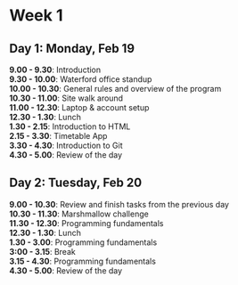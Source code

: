# Week 1

## Day 1: Monday, Feb 19
**9.00 - 9.30**: Introduction  
**9.30 - 10.00**: Waterford office standup  
**10.00 - 10.30**: General rules and overview of the program  
**10.30 - 11.00**: Site walk around  
**11.00 - 12.30**: Laptop & account setup  
**12.30 - 1.30**: Lunch  
**1.30 - 2.15**: Introduction to HTML  
**2.15 - 3.30**: Timetable App  
**3.30 - 4.30**: Introduction to Git  
**4.30 - 5.00**: Review of the day

## Day 2: Tuesday, Feb 20
**9.00 - 10.30**: Review and finish tasks from the previous day   
**10.30 - 11.30**: Marshmallow challenge  
**11.30 - 12.30**: Programming fundamentals  
**12.30 - 1.30**: Lunch  
**1.30 - 3.00**: Programming fundamentals  
**3:00 - 3.15**: Break  
**3.15 - 4.30**: Programming fundamentals  
**4.30 - 5.00**: Review of the day  
